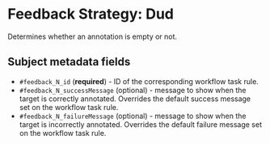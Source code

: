 # Feedback Strategy: Dud

Determines whether an annotation is empty or not.

## Subject metadata fields

- `#feedback_N_id` (**required**) - ID of the corresponding workflow task rule.
- `#feedback_N_successMessage` (optional) - message to show when the target is correctly annotated. Overrides the default success message set on the workflow task rule.
- `#feedback_N_failureMessage` (optional) - message to show when the target is incorrectly annotated. Overrides the default failure message set on the workflow task rule.
